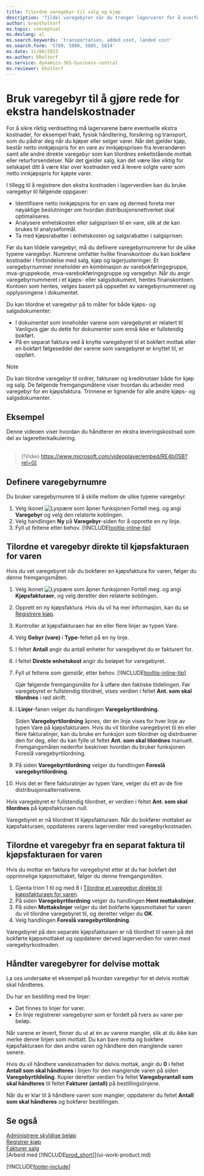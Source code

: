 ```yaml
---
title: Tilordne varegebyr til salg og kjøp
description: 'Tildel varegebyrer når du trenger lagervarer for å overføre kostnader, for eksempel frakt og fysisk håndtering.'
author: brentholtorf
ms.topic: conceptual
ms.devlang: al
ms.search.keywords: 'transportation, added cost, landed cost'
ms.search.form: '5709, 5800, 5805, 5814'
ms.date: 11/08/2023
ms.author: bholtorf
ms.service: dynamics-365-business-central
ms.reviewer: bholtorf
---
```

# Bruk varegebyr til å gjøre rede for ekstra handelskostnader

For å sikre riktig verdisetting må lagervarene bære eventuelle ekstra kostnader, for eksempel frakt, fysisk håndtering, forsikring og transport, som du pådrar deg når du kjøper eller selger varer. Når det gjelder kjøp, består netto innkjøpspris for en vare av innkjøpsprisen fra leverandøren samt alle andre direkte varegebyr som kan tilordnes enkeltstående mottak eller returforsendelser. Når det gjelder salg, kan det være like viktig for selskapet ditt å være klar over kostnaden ved å levere solgte varer som netto innkjøpspris for kjøpte varer.

I tillegg til å registrere den ekstra kostnaden i lagerverdien kan du bruke varegebyr til følgende oppgaver:

* Identifisere netto innkjøpspris for en vare og dermed foreta mer nøyaktige beslutninger om hvordan distribusjonsnettverket skal optimaliseres.
* Analysere enhetskosten eller salgsprisen til en vare, slik at de kan brukes til analyseformål.
* Ta med kjøpsrabatter i enhetskosten og salgsrabatter i salgsprisen.

Før du kan tildele varegebyr, må du definere varegebyrnumrene for de ulike typene varegebyr. Numrene omfatter hvilke finanskontoer du kan bokføre kostnader i forbindelse med salg, kjøp og lagerjusteringer. Et varegebyrnummer inneholder en kombinasjon av varebokføringsgruppe, mva-gruppekode, mva-varebokføringsgruppe og varegebyr. Når du angir varegebyrnummeret i et kjøps- eller salgsdokument, hentes finanskontoen. Kontoen som hentes, velges basert på oppsettet av varegebyrnummeret og opplysningene i dokumentet.

Du kan tilordne et varegebyr på to måter for både kjøps- og salgsdokumenter:

* I dokumentet som inneholder varene som varegebyret er relatert til Vanligvis gjør du dette for dokumenter som ennå ikke er fullstendig bokført.
* På en separat faktura ved å knytte varegebyret til et bokført mottak eller en bokført følgeseddel der varene som varegebyret er knyttet til, er oppført.

> [!NOTE]  
> Du kan tilordne varegebyr til ordrer, fakturaer og kreditnotaer både for kjøp og salg. De følgende fremgangsmåtene viser hvordan du arbeider med varegebyr for en kjøpsfaktura. Trinnene er lignende for alle andre kjøps- og salgsdokumenter.

## Eksempel

Denne videoen viser hvordan du håndterer en ekstra leveringskostnad som del av lageretterkalkulering.
<br><br>  
> [!Video https://www.microsoft.com/videoplayer/embed/RE4b0SB?rel=0]

## Definere varegebyrnumre

Du bruker varegebyrnumre til å skille mellom de ulike typene varegebyr.

1. Velg ikonet ![Lyspære som åpner funksjonen Fortell meg.](media/ui-search/search_small.png "Fortell hva du vil gjøre") og angi **Varegebyr** og velg den relaterte koblingen.
2. Velg handlingen **Ny** på **Varegebyr**-siden for å opprette en ny linje.
3. Fyll ut feltene etter behov. [!INCLUDE[tooltip-inline-tip](includes/tooltip-inline-tip_md.md)]

## Tilordne et varegebyr direkte til kjøpsfakturaen for varen

Hvis du vet varegebyret når du bokfører en kjøpsfaktura for varen, følger du denne fremgangsmåten.

1. Velg ikonet ![Lyspære som åpner funksjonen Fortell meg.](media/ui-search/search_small.png "Fortell hva du vil gjøre") og angi **Kjøpsfakturaer**, og velg deretter den relaterte koblingen.
2. Opprett en ny kjøpsfaktura. Hvis du vil ha mer informasjon, kan du se [Registrere kjøp](purchasing-how-record-purchases.md).
3. Kontroller at kjøpsfakturaen har én eller flere linjer av typen Vare.
4. Velg **Gebyr (vare)** i **Type**-feltet på en ny linje.
5. I feltet **Antall** angir du antall enheter for varegebyret du er fakturert for.
6. I feltet **Direkte enhetskost** angir du beløpet for varegebyret.
7. Fyll ut feltene som gjenstår, etter behov. [!INCLUDE[tooltip-inline-tip](includes/tooltip-inline-tip_md.md)]

    Gjør følgende fremgangsmåte for å utføre den faktiske tildelingen. Før varegebyret er fullstendig tilordnet, vises verdien i feltet **Ant. som skal tilordnes** i rød skrift.
8. I **Linjer**-fanen velger du handlingen **Varegebyrtilordning**.

    Siden **Varegebyrtilordning** åpnes, der én linje vises for hver linje av typen Vare på kjøpsfakturaen. Hvis du vil tilordne varegebyret til én eller flere fakturalinjer, kan du bruke en funksjon som tilordner og distribuerer den for deg, eller du kan fylle ut feltet **Ant. som skal tilordnes** manuelt. Fremgangsmåten nedenfor beskriver hvordan du bruker funksjonen Foreslå varegebyrtilordning.

9. På siden **Varegebyrtilordning** velger du handlingen **Foreslå varegebyrtilordning**.
10. Hvis det er flere fakturalinjer av typen Vare, velger du ett av de fire distribusjonsalternativene.  

Hvis varegebyret er fullstendig tilordnet, er verdien i feltet **Ant. som skal tilordnes** på kjøpsfakturaen null.

Varegebyret er nå tilordnet til kjøpsfakturaen. Når du bokfører mottaket av kjøpsfakturaen, oppdateres varens lagerverdier med varegebyrkostnaden.  

## Tilordne et varegebyr fra en separat faktura til kjøpsfakturaen for varen

Hvis du mottar en faktura for varegebyret etter at du har bokført det opprinnelige kjøpsmottaket, følger du denne fremgangsmåten.

1. Gjenta trinn 1 til og med 8 i [Tilordne et varegebyr direkte til kjøpsfakturaen for varen](payables-how-assign-item-charges.md#to-assign-an-item-charge-directly-to-the-purchase-invoice-for-the-item).
2. På siden **Varegebyrtilordning** velger du handlingen **Hent mottakslinjer**.
3. På siden **Mottakslinjer** velger du det bokførte kjøpsmottaket for varen du vil tilordne varegebyret til, og deretter velger du **OK**.
4. Velg handlingen **Foreslå varegebyrtilordning**.

Varegebyret på den separate kjøpsfakturaen er nå tilordnet til varen på det bokførte kjøpsmottaket og oppdaterer derved lagerverdien for varen med varegebyrkostnaden.

## Håndter varegebyrer for delvise mottak

La oss undersøke et eksempel på hvordan varegebyr for et delvis mottak skal håndteres.

Du har en bestilling med tre linjer:

* Det finnes to linjer for varer.
* En linje registrerer varegebyrer som er fordelt på tvers av varer per beløp.

Når varene er levert, finner du ut at én av varene mangler, slik at du ikke kan merke denne linjen som mottatt. Du kan bare motta og bokføre kjøpsfakturaen for den andre varen og håndtere den manglende varen senere.

Hvis du vil håndtere varekostnaden for delvis mottak, angir du **0** i feltet **Antall som skal håndteres** i linjen for den manglende varen på siden **Varegebyrtildeling**. Kopier deretter verdien fra feltet **Varegebyrantall som skal håndteres** til feltet **Fakturer (antall)** på bestillingslinjene.

Når du er klar til å håndtere varen som mangler, oppdaterer du feltet **Antall som skal håndteres** og bokfører bestillingen.

## Se også

[Administrere skyldige beløp](payables-manage-payables.md)  
[Registrer kjøp](purchasing-how-record-purchases.md)  
[Fakturer salg](sales-how-invoice-sales.md)  
[Arbeid med [!INCLUDE[prod_short](includes/prod_short.md)]](ui-work-product.md)  


[!INCLUDE[footer-include](includes/footer-banner.md)]
